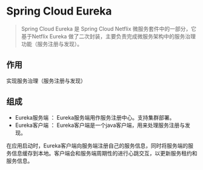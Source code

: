 # Spring Cloud Eureka
> Spring Cloud Eureka 是 Spring Cloud Netflix 微服务套件中的一部分，它基于Netflix Eureka 做了二次封装，主要负责完成微服务架构中的服务治理功能（服务注册与发现）。

## 作用
实现服务治理（服务注册与发现）

## 组成
- Eureka服务端 ： Eureka服务端用作服务注册中心。支持集群部署。
- Eureka客户端 ： Eureka客户端是一个java客户端，用来处理服务注册与发现。

在应用启动时，Eureka客户端向服务端注册自己的服务信息，同时将服务端的服务信息缓存到本地。客户端会和服务端周期性的进行心跳交互，以更新服务租约和服务信息。




